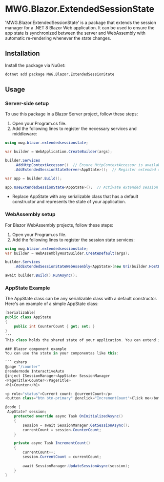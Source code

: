# MWG.Blazor.ExtendedSessionState

'MWG.Blazor.ExtendedSessionState'  is a package that extends the session manager for a .NET 8 Blazor Web application. It can be used to ensure the app state is synchronized between the server and WebAssembly with automatic re-rendering whenever the state changes.

## Installation

Install the package via NuGet:

```bash
dotnet add package MWG.Blazor.ExtendedSessionState
```
## Usage
### Server-side setup
To use this package in a Blazor Server project, follow these steps:

1. Open your Program.cs file.
2. Add the following lines to register the necessary services and middleware:

```csharp
using mwg.blazor.extendedsessionstate;

var builder = WebApplication.CreateBuilder(args);

builder.Services
    .AddHttpContextAccessor()  // Ensure HttpContextAccessor is available
    .AddExtendedSessionStateServer<AppState>();  // Register extended session state service

var app = builder.Build();

app.UseExtendedSessionState<AppState>();  // Activate extended session state
```
- Replace AppState with any serializable class that has a default constructor and represents the state of your application.

### WebAssembly setup
For Blazor WebAssembly projects, follow these steps:

1. Open your Program.cs file.
2. Add the following lines to register the session state services:
``` csharp
using mwg.blazor.extendedsessionstate;
var builder = WebAssemblyHostBuilder.CreateDefault(args);

builder.Services
    .AddExtendedSessionStateWebAssembly<AppState>(new Uri(builder.HostEnvironment.BaseAddress));  // Register extended session state for WebAssembly

await builder.Build().RunAsync();
```
### AppState Example
The AppState class can be any serializable class with a default constructor. Here's an example of a simple AppState class:

``` csharp
[Serializable]
public class AppState
{
    public int CounterCount { get; set; }
}
'''
This class holds the shared state of your application. You can extend it with other properties as needed to maintain the state across the client and server.

### Blazor component example
You can use the state in your componentas like this:

``` csharp
@page "/counter"
@rendermode InteractiveAuto
@inject ISessionManager<AppState> SessionManager
<PageTitle>Counter</PageTitle>
<h1>Counter</h1>

<p role="status">Current count: @currentCount</p>
<button class="btn btn-primary" @onclick="IncrementCount">Click me</button>

@code {
 AppState? session;
    protected override async Task OnInitializedAsync()
    {
        session = await SessionManager.GetSessionAsync();
        currentCount = session.CounterCount;
    }

    private async Task IncrementCount()
    {
        currentCount++;
        session.CurrentCount = currentCount;
        
        await SessionManager.UpdateSessionAsync(session);
    }
}

```


